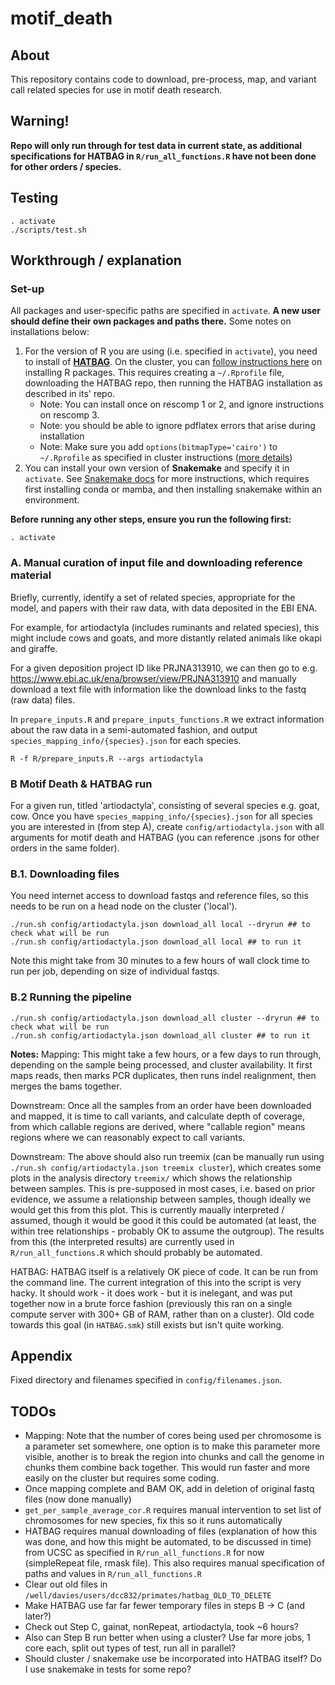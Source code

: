 motif_death
===========

## About

This repository contains code to download, pre-process, map, and variant call related species for use in motif death research.

## Warning!

**Repo will only run through for test data in current state, as additional specifications for HATBAG in `R/run_all_functions.R` have not been done for other orders / species.**

## Testing

```
. activate
./scripts/test.sh
```

## Workthrough / explanation

### Set-up
All packages and user-specific paths are specified in `activate`. **A new user should define their own packages and paths there.**  Some notes on installations below:

1. For the version of R you are using (i.e. specified in `activate`), you need to install of [**HATBAG**](https://github.com/rwdavies/HATBAG). On the cluster, you can [follow instructions here](https://www.medsci.ox.ac.uk/divisional-services/support-services-1/bmrc/r-and-rstudio-on-the-bmrc-cluster) on installing R packages. This requires creating a `~/.Rprofile` file, downloading the HATBAG repo, then running the HATBAG installation as described in its' repo. 
    * Note: You can install once on rescomp 1 or 2, and ignore instructions on rescomp 3.
    * Note: you should be able to ignore pdflatex errors that arise during installation
    * Note: Make sure you add `options(bitmapType='cairo')` to `~/.Rprofile` as specified in cluster instructions ([more details](https://stackoverflow.com/questions/24999983/r-unable-to-start-device-png-capabilities-has-true-for-png))
1. You can install your own version of **Snakemake** and specify it in `activate`. See [Snakemake docs](https://snakemake.readthedocs.io/en/stable/getting_started/installation.html) for more instructions, which requires first installing conda or mamba, and then installing snakemake within an environment.

**Before running any other steps, ensure you run the following first:**
```
. activate
```

### A. Manual curation of input file and downloading reference material

Briefly, currently, identify a set of related species, appropriate for the model, and papers with their raw data, with data deposited in the EBI ENA. 

For example, for artiodactyla (includes ruminants and related species), this might include cows and goats, and more distantly related animals like okapi and giraffe.

For a given deposition project ID like PRJNA313910, we can then go to e.g. https://www.ebi.ac.uk/ena/browser/view/PRJNA313910 and manually download a text file with information like the download links to the fastq (raw data) files.

In `prepare_inputs.R` and `prepare_inputs_functions.R` we extract information about the raw data in a semi-automated fashion, and output `species_mapping_info/{species}.json` for each species.

```
R -f R/prepare_inputs.R --args artiodactyla
```

### B Motif Death & HATBAG run

For a given run, titled 'artiodactyla', consisting of several species e.g. goat, cow.
Once you have `species_mapping_info/{species}.json` for all species you are interested in (from step A), create `config/artiodactyla.json` with all arguments for motif death and HATBAG (you can reference .jsons for other orders in the same folder).

### B.1. Downloading files

You need internet access to download fastqs and reference files, so this needs to be run on a head node on the cluster ('local'). 
```
./run.sh config/artiodactyla.json download_all local --dryrun ## to check what will be run
./run.sh config/artiodactyla.json download_all local ## to run it
```
Note this might take from 30 minutes to a few hours of wall clock time to run per job, depending on size of individual fastqs.

### B.2 Running the pipeline

```
./run.sh config/artiodactyla.json download_all cluster --dryrun ## to check what will be run
./run.sh config/artiodactyla.json download_all cluster ## to run it
```

**Notes:**
Mapping: This might take a few hours, or a few days to run through, depending on the sample being processed, and cluster availability. It first maps reads, then marks PCR duplicates, then runs indel realignment, then merges the bams together.

Downstream: Once all the samples from an order have been downloaded and mapped, it is time to call variants, and calculate depth of coverage, from which callable regions are derived, where "callable region" means regions where we can reasonably expect to call variants.

Downstream: The above should also run treemix (can be manually run using `./run.sh config/artiodactyla.json treemix cluster`), which creates some plots in the analysis directory `treemix/` which shows the relationship between samples. This is pre-supposed in most cases, i.e. based on prior evidence, we assume a relationship between samples, though ideally we would get this from this plot. This is currently maually interpreted / assumed, though it would be good it this could be automated (at least, the within tree relationships - probably OK to assume the outgroup). The results from this (the interpreted results) are currently used in `R/run_all_functions.R` which should probably be automated.

HATBAG: HATBAG itself is a relatively OK piece of code. It can be run from the command line.  The current integration of this into the script is very hacky. It should work - it does work - but it is inelegant, and was put together now in a brute force fashion (previously this ran on a single compute server with 300+ GB of RAM, rather than on a cluster). Old code towards this goal (in `HATBAG.smk`) still exists but isn't quite working.  

## Appendix
Fixed directory and filenames specified in `config/filenames.json`.

## TODOs

* Mapping: Note that the number of cores being used per chromosome is a parameter set somewhere, one option is to make this parameter more visible, another is to break the region into chunks and call the genome in chunks them combine back together. This would run faster and more easily on the cluster but requires some coding.
* Once mapping complete and BAM OK, add in deletion of original fastq files (now done manually)
* `get_per_sample_average_cor.R` requires manual intervention to set list of chromosomes for new species, fix this so it runs automatically
* HATBAG requires manual downloading of files (explanation of how this was done, and how this might be automated, to be discussed in time) from UCSC as specified in `R/run_all_functions.R` for now (simpleRepeat file, rmask file). This also requires manual specification of paths and values in `R/run_all_functions.R`
* Clear out old files in `/well/davies/users/dcc832/primates/hatbag_OLD_TO_DELETE`
* Make HATBAG use far far fewer temporary files in steps B -> C (and later?)
* Check out Step C, gainat, nonRepeat, artiodactyla, took ~6 hours?
* Also can Step B run better when using a cluster? Use far more jobs, 1 core each, split out types of test, run all in parallel?
* Should cluster / snakemake use be incorporated into HATBAG itself? Do I use snakemake in tests for some repo? 

